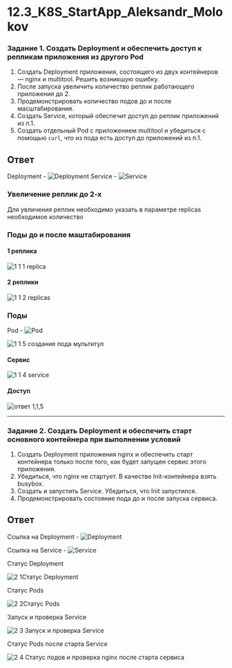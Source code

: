 # 12.3_K8S_StartApp_Aleksandr_Molokov

### Задание 1. Создать Deployment и обеспечить доступ к репликам приложения из другого Pod

1. Создать Deployment приложения, состоящего из двух контейнеров — nginx и multitool. Решить возникшую ошибку.
2. После запуска увеличить количество реплик работающего приложения до 2.
3. Продемонстрировать количество подов до и после масштабирования.
4. Создать Service, который обеспечит доступ до реплик приложений из п.1.
5. Создать отдельный Pod с приложением multitool и убедиться с помощью `curl`, что из пода есть доступ до приложений из п.1.

## Ответ

Deployment - ![Deployment](https://github.com/ALEMOLOKOV/12.3_K8S_StartApp_Aleksandr_Molokov/blob/93489d5c7b7cc5cfd5167d58dbf8ad0c31904804/1%20task)
Service - ![Service](https://github.com/ALEMOLOKOV/12.3_K8S_StartApp_Aleksandr_Molokov/blob/93489d5c7b7cc5cfd5167d58dbf8ad0c31904804/1%20task)

### Увеличение реплик до 2-х

Для увличения реплик необходимо указать в параметре replicas необходимое количество

### Поды до и после маштабирования

#### 1 реплика

![1 1 1 replica](https://github.com/ALEMOLOKOV/12.3_K8S_StartApp_Aleksandr_Molokov/assets/109212419/a9247007-66ab-470b-86bd-a83d7d609f39)

#### 2 реплики

![1 1 2 replicas](https://github.com/ALEMOLOKOV/12.3_K8S_StartApp_Aleksandr_Molokov/assets/109212419/40c05d70-24d5-4f85-9327-50b8645c8488)

### Поды
Pod - ![Pod](https://github.com/ALEMOLOKOV/12.3_K8S_StartApp_Aleksandr_Molokov/blob/93489d5c7b7cc5cfd5167d58dbf8ad0c31904804/pod%20multitool.yaml)

![1 1 5 создание пода мультитул](https://github.com/ALEMOLOKOV/12.3_K8S_StartApp_Aleksandr_Molokov/assets/109212419/d7d2a831-cb48-45b1-942d-92bab2645a95)

#### Сервис

![1 1 4 service](https://github.com/ALEMOLOKOV/12.3_K8S_StartApp_Aleksandr_Molokov/assets/109212419/c28d2859-178a-486a-8fc6-e4aa43c3a998)

#### Доступ 

![ответ 1,1,5](https://github.com/ALEMOLOKOV/12.3_K8S_StartApp_Aleksandr_Molokov/assets/109212419/4b1f4978-f762-4f0f-ae0e-ffbdf4b8a84b)


------

### Задание 2. Создать Deployment и обеспечить старт основного контейнера при выполнении условий

1. Создать Deployment приложения nginx и обеспечить старт контейнера только после того, как будет запущен сервис этого приложения.
2. Убедиться, что nginx не стартует. В качестве Init-контейнера взять busybox.
3. Создать и запустить Service. Убедиться, что Init запустился.
4. Продемонстрировать состояние пода до и после запуска сервиса.

## Ответ

Ссылка на Deployment - ![Deployment](https://github.com/ALEMOLOKOV/12.3_K8S_StartApp_Aleksandr_Molokov/blob/49ce87a166f74a44d69e66c81aa838254ab21501/Deployment.yaml)

Ссылка на Service - ![Service](https://github.com/ALEMOLOKOV/12.3_K8S_StartApp_Aleksandr_Molokov/blob/cd0d7d873780023cbf0d1cf20cd323f66030e13b/Service.yaml)

Статус Deployment

![2 1Статус Deployment](https://github.com/ALEMOLOKOV/12.3_K8S_StartApp_Aleksandr_Molokov/assets/109212419/905b8856-c057-4533-be9f-7b9fd15ee283)

Статус Pods

![2 2Статус Pods](https://github.com/ALEMOLOKOV/12.3_K8S_StartApp_Aleksandr_Molokov/assets/109212419/85829aea-6b3f-49df-bee4-a8aa5c0928da)

Запуск и проверка Service

![2 3 Запуск и проверка Service](https://github.com/ALEMOLOKOV/12.3_K8S_StartApp_Aleksandr_Molokov/assets/109212419/68ddc692-bbf8-4325-b6b4-b077aae05c06)

Статус Pods после старта Service

![2 4 Статус подов и проверка nginx после старта сервиса](https://github.com/ALEMOLOKOV/12.3_K8S_StartApp_Aleksandr_Molokov/assets/109212419/6c0349fb-e867-4d65-8f40-1db1618f70b8)



